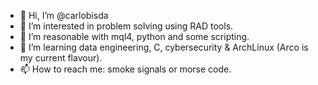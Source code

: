 - 👋 Hi, I’m @carlobisda
- 👀 I’m interested in problem solving using RAD tools.
- 🌱 I’m reasonable with mql4, python and some scripting. 
- 💞️ I’m learning data engineering, C, cybersecurity & ArchLinux (Arco is my current flavour).
- 📫 How to reach me: smoke signals or morse code.

<!---
carlobisda/carlobisda is a ✨ special ✨ repository because its `README.md` (this file) appears on your GitHub profile.
You can click the Preview link to take a look at your changes.
--->
